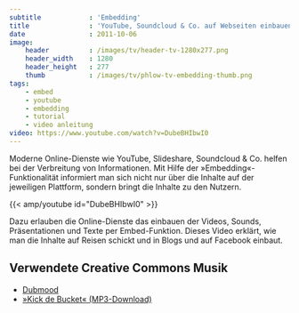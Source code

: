 ```yaml
---
subtitle            : 'Embedding'
title               : 'YouTube, Soundcloud & Co. auf Webseiten einbauen'
date                : 2011-10-06
image:
    header          : /images/tv/header-tv-1280x277.png
    header_width    : 1280
    header_height   : 277
    thumb           : /images/tv/phlow-tv-embedding-thumb.png
tags:
    - embed
    - youtube
    - embedding
    - tutorial
    - video anleitung
video: https://www.youtube.com/watch?v=DubeBHIbwI0
---
```

Moderne Online-Dienste wie YouTube, Slideshare, Soundcloud &amp; Co. helfen bei der Verbreitung von Informationen. Mit Hilfe der »Embedding«-Funktionalität informiert man sich nicht nur über die Inhalte auf der jeweiligen Plattform, sondern bringt die Inhalte zu den Nutzern.
<!--more-->

{{< amp/youtube id="DubeBHIbwI0" >}}

Dazu erlauben die Online-Dienste das einbauen der Videos, Sounds, Präsentationen und Texte per Embed-Funktion. Dieses Video erklärt, wie man die Inhalte auf Reisen schickt und in Blogs und auf Facebook einbaut.

## Verwendete Creative Commons Musik

* [Dubmood](http://www.razor1911.com/dubmood/)
* [»Kick de Bucket« (MP3-Download)](http://bit.ly/dubmood)